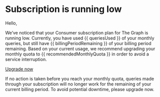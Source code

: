 # Subscription is running low

Hello,

We’ve noticed that your Consumer subscription plan for The Graph is running low. Currently, you have used {{ queriesUsed }} of your monthly queries, but still have {{ billingPeriodRemaining }} of your billing period remaining. Based on your current usage, we recommend upgrading your monthly quota to {{ recommendedMonthlyQuota }} in order to avoid a service interruption.

<a email-cta href="https://thegraph.com/billing/?show=manage">Upgrade now</a>

If no action is taken before you reach your monthly quota, queries made through your subscription will no longer work for the remaining of your current billing period. To avoid potential downtime, please upgrade now.

<subscriptions-footer />
